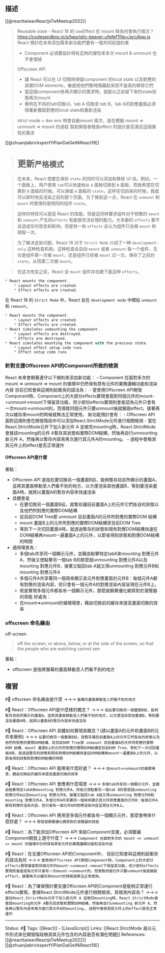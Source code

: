 ## 描述
[[@reacttaiwanReactjsTwMeetup2022]]
> Reusable state - React 18 的 useEffect 在 mount 時為何會執行兩次？
> https://codesandbox.io/s/heuristic-beaver-ufgfef?file=/src/App.js
> React 預計在未來添加需多新功能們要有一個共同前提約束
> 	- Component 必須要設計得有足夠的彈性來多次 mount & unmount 也不會壞掉

> Offscreen API
> 	 - 讓 React 可以在 UI 切換時保留component 的local state 以及對應的真實DOM elements，像是把他們暫時隱藏起來而不是真的移除它們
> 	 - 當這個component有再次顯示的需求時，就能以之前留下來的state狀態再次mount
> 	 - 舉例在不同的tab切換UI，tab A 切換至 tab B，tab A的對應畫面必須得重新獲取對應的local state和重新渲染

> strict mode + dev env 時會自動mount 兩次，是在模擬 mount => unmount => mount 的過程
> 幫助開發者檢查effect 的設計是否滿足這個彈性的需求


[[@zhuanjiabrickspertYiPianDaiGeiNiReact18]]
> # 更新`严格模式`

> 在未来，React 想要在保存 `state` 的同时可以添加和移除 UI 块。例如，一个面板上，用户使用 `tab`可以快速地从 `A` 面板切换到 `B` 面板，而我希望在切换到 `B` 面板的时候，可以保留 `A` 面板的 `state`，这样在切回来的时候，我就可以即时地去渲染之前的那个页面。为了做到这一点，React 在 `unmount` 和 `mount` 时使用的是相同的组件 `state`。

> 这样的特性可以提高 React 的性能，但是这同样要求组件对于频繁的 `mount` 和 `unmount` 产生的`effects` 有能够灵活处理的能力。大多数的 `effects` 都不会造成任何改变和影响，但是有一些 `effects` 会认为组件只会被 `mount` 和销毁一次。

> 为了解决这些问题，React 18 对于 `Strict Mode` 介绍了一种 `development-only` 这种检查机制。这种检查会自动 `mount` 或者 `unmount` 每一个组件，无论是组件第一次被 `mount`，还是组件已经被 `mount` 过一次，保存了之前的 `state`，从而第二次被 `mount`。

> 在这次改变之前，React 会 `mount` 组件并创建下面这种 `effects`。

```javascript
* React mounts the component.
    * Layout effects are created.
    * Effect effects are created.
```
  

在 React 18 的 `Strict Mode` 中，React 会在 `development mode` 中模拟 `unmount` 和 `remount`。

```javascript
* React mounts the component.
    * Layout effects are created.
    * Effect effects are created.
* React simulates unmounting the component.
    * Layout effects are destroyed.
    * Effects are destroyed.
* React simulates mounting the component with the previous state.
    * Layout effect setup code runs
    * Effect setup code runs
```


### 針對支援Offscreen API的Component所做的檢測


React 未來會朝著遵守以下規則來添加新功能：
	- Component 在面對多次的 mount => unmount => mount 的循環中仍然保有原有元件的業務邏輯功能和渲染內容
目前已知會與這規則起衝突的語法為：
	- 當使用Offscreen API開發Component時，Component上的大部分effects實現會面對同個元件的mount->unmount->mount下保留其功能，但少部份effects實現則會是認為元件只會有一次mount->unmount的，而導致同個元件只要unmount後就銷毀effect，接著再次以緩存來mount的時候就無法正常使用。
新功能預計會有：
	- Offscreen API
面對這規則會在開發階段中可以添加React.StrictMode元件進行相關檢測
	- 當在React.StrictMode元件下加入新元件 A 並做完mounting時，React.StrictMode會替該mounting的元件 A暫存其狀態和實際DOM結構，然後再自行unmounting 新元件 A，然後再以暫存內容來再次進行其元件A的mounting。
	- 過程中會檢測其元件上的effect是否正常運作


#### Offscreen API是什麼

重點：
- Offscreen API 是指在要切換另一個畫面B前，能夠暫存目前所顯示的畫面A，並將其畫面移動至人們看不到的地方，以方便渲染其他畫面B，等到要渲染畫面A時，就將以畫面A的暫存內容來快速渲染
- 具體會是
	- 在要切換另一個畫面B前，就暫存讓目前畫面A上的元件它們各自的狀態以及他們所對應的實際DOM結構
	- 從目前DOM Tree那 unmount 目前畫面A的元件所對應的實際DOM 結構
	- mount 畫面B上的元件所對應的實際DOM結構至目前DOM Tree
	- 等到下一次切回畫面A時，就透過暫存的狀態和現有對應DOM結構快速在DOM結構再mount一遍畫面A上的元件，以節省得到狀態和對應DOM結構的時間
- 適用場景為：
	- 多個tab共享同一個顯示元件，並藉由點擊特定tabA來mounting 對應元件A，然後又想點擊另一個tab B的那麼就unmounting 對應元件A以及mounting 對應元件B，接著又點回tab A就又得unmounting 對應元件B和mounting 對應元件A
	- 多個元件A共享著同一個用來顯示其元件對應畫面的元件B：每個元件A都有對應的渲染內容，但只會有一個元件A的對應渲染內容呈現在元件B上。
	- 若是實現多個元件都各有一個顯示元件，那麼就朝著優化網頁對於瀏覽器的效能
好處為：
	- 在mount=>unmount的循環場景，藉由切換前的緩存來提高畫面切換的效率
	


### offscreen 命名緣由

off-screen
> off the screen, or above, below, or at the side of the screen, so that the people who are watching cannot see 

重點：
- offscreen 是指將螢幕的畫面移動至人們看不到的地方
## 複習
#🧠 offscreen 命名緣由是什麼 ->->-> `螢幕的畫面移動至人們看不到的地方`
<!--SR:!2022-11-08,50,250-->

#🧠 React：Offscreen API是什麼樣的概念？  ->->-> `指在要切換另一個畫面B前，能夠暫存目前所顯示的畫面A，並將其畫面移動至人們看不到的地方，以方便渲染其他畫面B，等到要渲染畫面A時，就將以畫面A的暫存內容來快速渲染`
<!--SR:!2022-09-28,25,250-->

#🧠 React：Offscreen API 具體如何實現其概念？(請以畫面A的元件和畫面B的元件來舉例) ->->-> `在要切換另一個畫面B前，就暫存讓目前畫面A上的元件它們各自的狀態以及他們所對應的實際DOM結構、從目前DOM Tree那 unmount 目前畫面A的元件所對應的實際DOM 結構、mount 畫面B上的元件所對應的實際DOM結構至目前DOM Tree、等到下一次切回畫面A時，就透過暫存的狀態和現有對應DOM結構快速在DOM結構再mount一遍畫面A上的元件，以節省得到狀態和對應DOM結構的時間`
<!--SR:!2022-11-03,46,250-->

#🧠 React：Offscreen API  能帶來什麼好處？ ->->-> `在mount=>unmount的循環場景，藉由切換前的緩存來提高畫面切換的效率`
<!--SR:!2022-09-30,27,250-->

#🧠 React：Offscreen API  會應用什麼場景 ->->-> `多個tab共享同一個顯示元件，並藉由點擊特定tabA來mounting 對應元件A，然後又想點擊另一個tab B的那麼就unmounting 對應元件A以及mounting 對應元件B，接著又點回tab A就又得unmounting 對應元件B和mounting 對應元件A、多個元件A共享著同一個用來顯示其元件對應畫面的元件B：每個元件A都有對應的渲染內容，但只會有一個元件A的對應渲染內容呈現在元件B上。`
<!--SR:!2022-11-22,59,250-->

#🧠  React：Offscreen API 應用至多個元件都各有一個顯示元件，那麼會帶來什麼好處？ ->->-> `那麼就朝著優化網頁對於瀏覽器的效能`
<!--SR:!2022-10-19,36,230-->

#🧠 React：為了能添加Offscreen API 來給Component支援，必須要讓Component開發上遵守什麼？  ->->-> `Component 在面對多次的 mount => unmount => mount 的循環中仍然保有原有元件的業務邏輯功能和渲染內容`
<!--SR:!2022-09-30,27,250-->

#🧠 React：在支援Offscreen API的Component中， 目前已知會與這規則起衝突的語法為何 ->->-> `當使用Offscreen API開發Component時，Component上的大部分effects實現會面對同個元件的mount->unmount->mount下保留其功能，但少部份effects實現則會是認為元件只會有一次mount->unmount的，而導致同個元件只要unmount後就銷毀effect，接著再次以緩存來mount的時候就無法正常使用。`
<!--SR:!2022-11-18,57,250-->



#🧠 React：為了確保預計要支援Offscreen API的Component是能夠正常運行effects實現，會做React.StrictMode元件進行相關檢測，其檢測內容為？ ->->-> `當在React.StrictMode元件下加入新元件 A 並做完mounting時，React.StrictMode會替該mounting的元件 A暫存其狀態和實際DOM結構，然後再自行unmounting 新元件 A，然後再以暫存內容來再次進行其元件A的mounting。、過程中會檢測其元件上的effect是否正常運作`
<!--SR:!2022-09-28,26,250-->


---
Status: #🌱 
Tags:
[[React]] - [[JavaScript]]
Links:
[[React.StrictMode 是以元件形式來在開發階段檢測其元件包含的內容是否有潛在問題]]
References:
[[@reacttaiwanReactjsTwMeetup2022]]
[[@zhuanjiabrickspertYiPianDaiGeiNiReact18]]